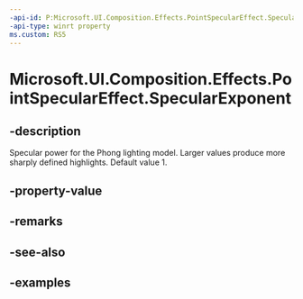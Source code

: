 ```yaml
---
-api-id: P:Microsoft.UI.Composition.Effects.PointSpecularEffect.SpecularExponent
-api-type: winrt property
ms.custom: RS5
---
```


<!-- Property syntax.
public float SpecularExponent { get;  set; }
-->

# Microsoft.UI.Composition.Effects.PointSpecularEffect.SpecularExponent

## -description
Specular power for the Phong lighting model. Larger values produce more sharply defined highlights. Default value 1.

## -property-value

## -remarks

## -see-also

## -examples

